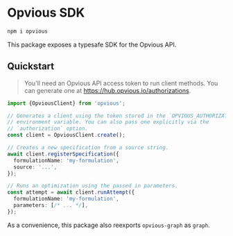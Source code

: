 # Opvious SDK

```sh
npm i opvious
```

This package exposes a typesafe SDK for the Opvious API.

## Quickstart

> You'll need an Opvious API access token to run client methods. You can
> generate one at https://hub.opvious.io/authorizations.

```typescript
import {OpviousClient} from 'opvious';

// Generates a client using the token stored in the `OPVIOUS_AUTHORIZATION`
// environment variable. You can also pass one explicitly via the
// `authorization` option.
const client = OpviousClient.create();

// Creates a new specification from a source string.
await client.registerSpecification({
  formulationName: 'my-formulation',
  source: '...',
});

// Runs an optimization using the passed in parameters.
const attempt = await client.runAttempt({
  formulationName: 'my-formulation',
  parameters: [/* ... */],
});
```

As a convenience, this package also reexports `opvious-graph` as `graph`.
